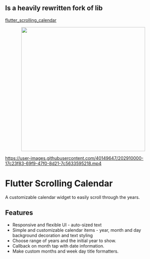 ## Is a heavily rewritten fork of lib
[flutter_scrolling_calendar](https://github.com/mennorenkens/flutter_scrolling_calendar)

<p align="center">
  <img
    src="https://raw.githubusercontent.com/mennorenkens/flutter_scrolling_calendar/master/screenshots/screenshot.png"
    height="400"
  >
</p>

https://user-images.githubusercontent.com/40149647/202910000-17c23f83-69f9-47f0-8d21-7c5633595218.mp4


# Flutter Scrolling Calendar

A customizable calendar widget to easily scroll through the years.

## Features

- Responsive and flexible UI - auto-sized text
- Simple and customizable calendar items - year, month and day background decoration and text styling
- Choose range of years and the initial year to show.
- Callback on month tap with date information.
- Make custom months and week day title formatters.




